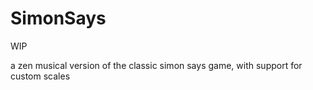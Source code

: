 # SimonSays
WIP

a zen musical version of the classic simon says game, with support for custom scales

